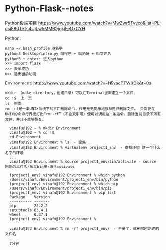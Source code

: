 # Python-Flask--notes

Python後端項目
https://www.youtube.com/watch?v=MwZwr5Tvyxo&list=PL-osiE80TeTs4UjLw5MM6OjgkjFeUxCYH


Python: 

    nano ~/.bash_profile 改名字
    python3 Desktop/intro.py 叫程序 + 叫地址 + 叫文件名
    python3 + enter: 进入python
    >>> import flask
    >>> 表示成功
    >>> 退出当前功能

Environment:
https://www.youtube.com/watch?v=N5vscPTWKOk&t=0s

    mkdir （make directory，创建目录）可以在Terminal里面建立一个文件
    cd !$  上一页
    ls  列表
    rm -rf是一条UNIX系统下的文件删除命令，作用是无提示地强制递归删除文件。 只需要在UNIX的命令行界面打出“rm -rf”（不含双引号）便可以调用这一条指令，删除当前目录下所有文件，并且不能够恢复。
    
      vinafu@192 ~ % mkdir Environment
      vinafu@192 ~ % cd !$  
      cd Environment
      vinafu@192 Environment % ls  - 空集
      vinafu@192 Environment % virtualenv project1_env  - 虚拟环境 建一个什么名字的环境
      ...
      vinafu@192 Environment % source project1_env/bin/activate - source 刚刚的文件名/放在bin里/激活activate

      (project1_env) vinafu@192 Environment % which python
      /Users/vinafu/Environment/project1_env/bin/python
      (project1_env) vinafu@192 Environment % which pip
      /Users/vinafu/Environment/project1_env/bin/pip
      (project1_env) vinafu@192 Environment % pip list
      Package    Version
      ---------- -------
      pip        22.2.2
      setuptools 63.4.1
      wheel      0.37.1
      (project1_env) vinafu@192 Environment % 
      
      vinafu@192 Environment % rm -rf project1_env/  - 不要了，就删除刚刚建的文件名
      
      7分钟














   

